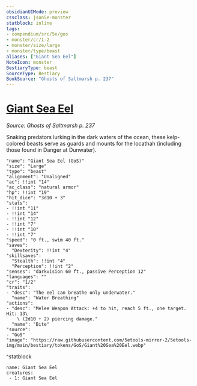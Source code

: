 ```yaml
---
obsidianUIMode: preview
cssclass: json5e-monster
statblock: inline
tags:
- compendium/src/5e/gos
- monster/cr/1-2
- monster/size/large
- monster/type/beast
aliases: ["Giant Sea Eel"]
NoteIcon: monster
BestiaryType: beast
SourceType: Bestiary
BookSource: "Ghosts of Saltmarsh p. 237"
---
```

# [Giant Sea Eel](2-Mechanics/CLI/bestiary/beast/giant-sea-eel-gos.md)
*Source: Ghosts of Saltmarsh p. 237*  

Snaking predators lurking in the dark waters of the ocean, these kelp-colored beasts serve as guards and mounts for the locathah (including those found in Danger at Dunwater).

```statblock
"name": "Giant Sea Eel (GoS)"
"size": "Large"
"type": "beast"
"alignment": "Unaligned"
"ac": !!int "14"
"ac_class": "natural armor"
"hp": !!int "19"
"hit_dice": "3d10 + 3"
"stats":
- !!int "11"
- !!int "14"
- !!int "12"
- !!int "7"
- !!int "10"
- !!int "7"
"speed": "0 ft., swim 40 ft."
"saves":
  "Dexterity": !!int "4"
"skillsaves":
  "Stealth": !!int "4"
  "Perception": !!int "2"
"senses": "darkvision 60 ft., passive Perception 12"
"languages": ""
"cr": "1/2"
"traits":
- "desc": "The eel can breathe only underwater."
  "name": "Water Breathing"
"actions":
- "desc": "Melee Weapon Attack: +4 to hit, reach 5 ft., one target. Hit: 13\
    \ (2d10 + 2) piercing damage."
  "name": "Bite"
"source":
- "GoS"
"image": "https://raw.githubusercontent.com/5etools-mirror-2/5etools-img/main/bestiary/tokens/GoS/Giant%20Sea%20Eel.webp"
```
^statblock

```encounter-table
name: Giant Sea Eel
creatures:
 - 1: Giant Sea Eel
```